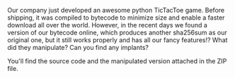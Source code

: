 Our company just developed an awesome python TicTacToe game. Before shipping, it was compiled to bytecode to minimize size and enable a faster download all over the world. However, in the recent days we found a version of our bytecode online, which produces another sha256sum as our original one, but it still works properly and has all our fancy features!? What did they manipulate? Can you find any implants?

You'll find the source code and the manipulated version attached in the ZIP file.
